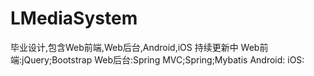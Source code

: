 # LMediaSystem
毕业设计,包含Web前端,Web后台,Android,iOS
持续更新中
Web前端:jQuery;Bootstrap
Web后台:Spring MVC;Spring;Mybatis
Android:
iOS: